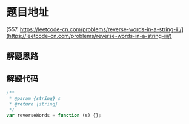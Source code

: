 # 题目地址

[557. https://leetcode-cn.com/problems/reverse-words-in-a-string-iii/](https://leetcode-cn.com/problems/reverse-words-in-a-string-iii/)

## 解题思路

## 解题代码

```js
/**
 * @param {string} s
 * @return {string}
 */
var reverseWords = function (s) {};
```
